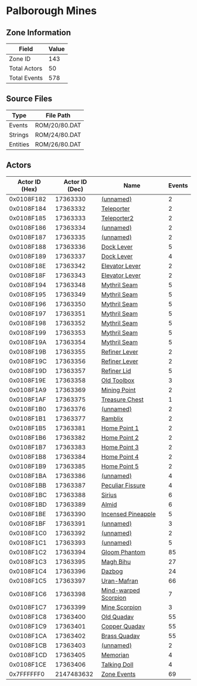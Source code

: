 # Palborough Mines

## Zone Information

| Field        |   Value |
|--------------|---------|
| Zone ID      |     143 |
| Total Actors |      50 |
| Total Events |     578 |

## Source Files

| Type     | File Path     |
|----------|---------------|
| Events   | ROM/20/80.DAT |
| Strings  | ROM/24/80.DAT |
| Entities | ROM/26/80.DAT |

## Actors

| Actor ID (Hex)   |   Actor ID (Dec) | Name                                                             |   Events |
|------------------|------------------|------------------------------------------------------------------|----------|
| 0x0108F182       |         17363330 | [(unnamed)](./17363330/)                                         |        2 |
| 0x0108F184       |         17363332 | [Teleporter](./17363332%20-%20Teleporter/)                       |        2 |
| 0x0108F185       |         17363333 | [Teleporter2](./17363333%20-%20Teleporter2/)                     |        2 |
| 0x0108F186       |         17363334 | [(unnamed)](./17363334/)                                         |        2 |
| 0x0108F187       |         17363335 | [(unnamed)](./17363335/)                                         |        2 |
| 0x0108F188       |         17363336 | [Dock Lever](./17363336%20-%20Dock%20Lever/)                     |        5 |
| 0x0108F189       |         17363337 | [Dock Lever](./17363337%20-%20Dock%20Lever/)                     |        4 |
| 0x0108F18E       |         17363342 | [Elevator Lever](./17363342%20-%20Elevator%20Lever/)             |        2 |
| 0x0108F18F       |         17363343 | [Elevator Lever](./17363343%20-%20Elevator%20Lever/)             |        2 |
| 0x0108F194       |         17363348 | [Mythril Seam](./17363348%20-%20Mythril%20Seam/)                 |        5 |
| 0x0108F195       |         17363349 | [Mythril Seam](./17363349%20-%20Mythril%20Seam/)                 |        5 |
| 0x0108F196       |         17363350 | [Mythril Seam](./17363350%20-%20Mythril%20Seam/)                 |        5 |
| 0x0108F197       |         17363351 | [Mythril Seam](./17363351%20-%20Mythril%20Seam/)                 |        5 |
| 0x0108F198       |         17363352 | [Mythril Seam](./17363352%20-%20Mythril%20Seam/)                 |        5 |
| 0x0108F199       |         17363353 | [Mythril Seam](./17363353%20-%20Mythril%20Seam/)                 |        5 |
| 0x0108F19A       |         17363354 | [Mythril Seam](./17363354%20-%20Mythril%20Seam/)                 |        5 |
| 0x0108F19B       |         17363355 | [Refiner Lever](./17363355%20-%20Refiner%20Lever/)               |        2 |
| 0x0108F19C       |         17363356 | [Refiner Lever](./17363356%20-%20Refiner%20Lever/)               |        2 |
| 0x0108F19D       |         17363357 | [Refiner Lid](./17363357%20-%20Refiner%20Lid/)                   |        5 |
| 0x0108F19E       |         17363358 | [Old Toolbox](./17363358%20-%20Old%20Toolbox/)                   |        3 |
| 0x0108F1A9       |         17363369 | [Mining Point](./17363369%20-%20Mining%20Point/)                 |        2 |
| 0x0108F1AF       |         17363375 | [Treasure Chest](./17363375%20-%20Treasure%20Chest/)             |        1 |
| 0x0108F1B0       |         17363376 | [(unnamed)](./17363376/)                                         |        2 |
| 0x0108F1B1       |         17363377 | [Ramblix](./17363377%20-%20Ramblix/)                             |        2 |
| 0x0108F1B5       |         17363381 | [Home Point 1](./17363381%20-%20Home%20Point%201/)               |        2 |
| 0x0108F1B6       |         17363382 | [Home Point 2](./17363382%20-%20Home%20Point%202/)               |        2 |
| 0x0108F1B7       |         17363383 | [Home Point 3](./17363383%20-%20Home%20Point%203/)               |        2 |
| 0x0108F1B8       |         17363384 | [Home Point 4](./17363384%20-%20Home%20Point%204/)               |        2 |
| 0x0108F1B9       |         17363385 | [Home Point 5](./17363385%20-%20Home%20Point%205/)               |        2 |
| 0x0108F1BA       |         17363386 | [(unnamed)](./17363386/)                                         |        4 |
| 0x0108F1BB       |         17363387 | [Peculiar Fissure](./17363387%20-%20Peculiar%20Fissure/)         |        4 |
| 0x0108F1BC       |         17363388 | [Sirius](./17363388%20-%20Sirius/)                               |        6 |
| 0x0108F1BD       |         17363389 | [Almid](./17363389%20-%20Almid/)                                 |        6 |
| 0x0108F1BE       |         17363390 | [Incensed Pineapple](./17363390%20-%20Incensed%20Pineapple/)     |        5 |
| 0x0108F1BF       |         17363391 | [(unnamed)](./17363391/)                                         |        3 |
| 0x0108F1C0       |         17363392 | [(unnamed)](./17363392/)                                         |        2 |
| 0x0108F1C1       |         17363393 | [(unnamed)](./17363393/)                                         |        5 |
| 0x0108F1C2       |         17363394 | [Gloom Phantom](./17363394%20-%20Gloom%20Phantom/)               |       85 |
| 0x0108F1C3       |         17363395 | [Magh Bihu](./17363395%20-%20Magh%20Bihu/)                       |       27 |
| 0x0108F1C4       |         17363396 | [Dazbog](./17363396%20-%20Dazbog/)                               |       24 |
| 0x0108F1C5       |         17363397 | [Uran-Mafran](./17363397%20-%20Uran-Mafran/)                     |       66 |
| 0x0108F1C6       |         17363398 | [Mind-warped Scorpion](./17363398%20-%20Mind-warped%20Scorpion/) |        7 |
| 0x0108F1C7       |         17363399 | [Mine Scorpion](./17363399%20-%20Mine%20Scorpion/)               |        3 |
| 0x0108F1C8       |         17363400 | [Old Quadav](./17363400%20-%20Old%20Quadav/)                     |       55 |
| 0x0108F1C9       |         17363401 | [Copper Quadav](./17363401%20-%20Copper%20Quadav/)               |       55 |
| 0x0108F1CA       |         17363402 | [Brass Quadav](./17363402%20-%20Brass%20Quadav/)                 |       55 |
| 0x0108F1CB       |         17363403 | [(unnamed)](./17363403/)                                         |        2 |
| 0x0108F1CD       |         17363405 | [Memorian](./17363405%20-%20Memorian/)                           |        4 |
| 0x0108F1CE       |         17363406 | [Talking Doll](./17363406%20-%20Talking%20Doll/)                 |        4 |
| 0x7FFFFFF0       |       2147483632 | [Zone Events](./Zone%20Events/)                                  |       69 |